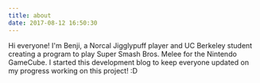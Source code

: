 ```yaml
---
title: about
date: 2017-08-12 16:50:30
---
```

Hi everyone! I'm Benji, a Norcal Jigglypuff player and UC Berkeley student creating a program to play Super Smash Bros. Melee for the Nintendo GameCube. I started this development blog to keep everyone updated on my progress working on this project! :D
